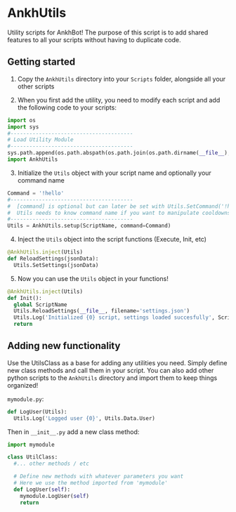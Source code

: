 # AnkhUtils
Utility scripts for AnkhBot!
The purpose of this script is to add shared features to all your scripts without having to duplicate code.

## Getting started
1. Copy the `AnkhUtils` directory into your `Scripts` folder, alongside all your other scripts

2. When you first add the utility, you need to modify each script and add the following code to your scripts:

```python
import os
import sys
#---------------------------------------
# Load Utility Module
#---------------------------------------
sys.path.append(os.path.abspath(os.path.join(os.path.dirname(__file__), '..')))
import AnkhUtils
```
3. Initialize the `Utils` object with your script name and optionally your command name

```python
Command = '!hello'
#---------------------------------------
#  [command] is optional but can later be set with Utils.SetCommand('!hello')
#  Utils needs to know command name if you want to manipulate cooldowns, etc
#---------------------------------------
Utils = AnkhUtils.setup(ScriptName, command=Command)
```

4. Inject the `Utils` object into the script functions (Execute, Init, etc)

```python
@AnkhUtils.inject(Utils)
def ReloadSettings(jsonData):
  Utils.SetSettings(jsonData)
```

5. Now you can use the `Utils` object in your functions!

```python
@AnkhUtils.inject(Utils)
def Init():
  global ScriptName
  Utils.ReloadSettings(__file__, filename='settings.json')
  Utils.Log('Initialized {0} script, settings loaded succesfully', ScriptName)
  return
```

## Adding new functionality
Use the UtilsClass as a base for adding any utilities you need. Simply define new class methods and call them in your script.
You can also add other python scripts to the `AnkhUtils` directory and import them to keep things organized!

`mymodule.py`:
```python
def LogUser(Utils):
  Utils.Log('Logged user {0}', Utils.Data.User)
```
Then in `__init__.py` add a new class method:
```python
import mymodule

class UtilClass:
  #... other methods / etc

  # Define new methods with whatever parameters you want
  # Here we use the method imported from 'mymodule'
  def LogUser(self):
    mymodule.LogUser(self)
    return
```
